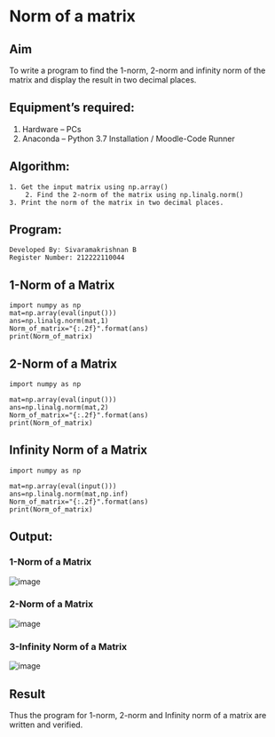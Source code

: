 # Norm of a matrix

## Aim
To write a program to find the 1-norm, 2-norm and infinity norm of the matrix and display the result in two decimal places.

## Equipment’s required:
1.	Hardware – PCs
2.	Anaconda – Python 3.7 Installation / Moodle-Code Runner

## Algorithm:
	1. Get the input matrix using np.array()   
        2. Find the 2-norm of the matrix using np.linalg.norm()
	3. Print the norm of the matrix in two decimal places.

## Program:
```
Developed By: Sivaramakrishnan B
Register Number: 212222110044
```

## 1-Norm of a Matrix
```
import numpy as np
mat=np.array(eval(input()))
ans=np.linalg.norm(mat,1)
Norm_of_matrix="{:.2f}".format(ans)
print(Norm_of_matrix)
```

## 2-Norm of a Matrix
```
import numpy as np

mat=np.array(eval(input()))
ans=np.linalg.norm(mat,2)
Norm_of_matrix="{:.2f}".format(ans)
print(Norm_of_matrix)
```

## Infinity Norm of a Matrix
```
import numpy as np

mat=np.array(eval(input()))
ans=np.linalg.norm(mat,np.inf)
Norm_of_matrix="{:.2f}".format(ans)
print(Norm_of_matrix)
```
## Output:

### 1-Norm of a Matrix
![image](https://github.com/SivaramakrishnanBaskar/Norm-of-a-matrix/assets/119476322/3fb7bd81-47a2-41d8-b046-6bc8c520dc1f)

### 2-Norm of a Matrix
![image](https://github.com/SivaramakrishnanBaskar/Norm-of-a-matrix/assets/119476322/3a063c43-96b6-4f04-b3ee-6f6c1f35f5da)

### 3-Infinity Norm of a Matrix
![image](https://github.com/SivaramakrishnanBaskar/Norm-of-a-matrix/assets/119476322/1d3978d9-80d8-4405-a6c5-cd0aafea35b7)

## Result
Thus the program for 1-norm, 2-norm and Infinity norm of a matrix are written and verified.
